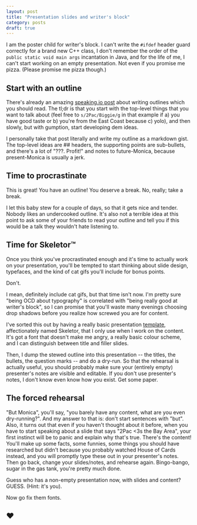 ```yaml
---
layout: post
title: "Presentation slides and writer's block"
category: posts
draft: true
---
```

I am the poster child for writer's block. I can't write the `#ifdef` header guard correctly for a brand new C++ class, I don't remember the order of the `public static void main args` incantation in Java, and for the life of me, I can't start working on an empty presentation. Not even if you promise me pizza. (Please promise me pizza though.)

## Start with an outline
There's already an amazing [speaking.io post](http://speaking.io/plan/an-outline/) about writing outlines which you should read. The tl;dr is that you start with the top-level things that you want to talk about (feel free to `s/2Pac/Biggie/g` in that example if a) you have good taste or b) you're from the East Coast because c) yolo), and then slowly, but with gumption, start developing dem ideas.

I personally take that post literally and write my outline as a markdown gist. The top-level ideas are ## headers, the supporting points are sub-bullets, and there's a lot of "???. Profit!" and notes to future-Monica, because present-Monica is usually a jerk.

## Time to procrastinate
This is great! You have an outline! You deserve a break. No, really; take a break.

I let this baby stew for a couple of days, so that it gets nice and tender. Nobody likes an undercooked outline. It's also not a terrible idea at this point to ask some of your friends to read your outline and tell you if this would be a talk they wouldn't hate listening to.

## Time for Skeletor™
Once you think you've procrastinated enough and it's time to actually work on your presentation, you'll be tempted to start thinking about slide design, typefaces, and the kind of cat gifs you'll include for bonus points.

Don't.

I mean, definitely include cat gifs, but that time isn't now. I'm pretty sure "being OCD about typography" is correlated with "being really good at writer's block", so I can promise that you'll waste many evenings choosing drop shadows before you realize how screwed you are for content.

I've sorted this out by having a really basic presentation [template](/includes/skeletor.pdf), affectionately named Skeletor, that I only use when I work on the content. It's got a font that doesn't make me angry, a really basic colour scheme, and I can distinguish between title and filler slides.

<script async class="speakerdeck-embed" data-id="37416630a2e901311a744eb53c3a6292" data-ratio="1.33333333333333" src="//speakerdeck.com/assets/embed.js"></script>

Then, I dump the stewed outline into this presentation -- the titles, the bullets, the question marks -- and do a dry-run. So that the rehearsal is actually useful, you should probably make sure your (entirely empty) presenter's notes are visible and editable. If you don't use presenter's notes, I don't know even know how you exist. Get some paper.

## The forced rehearsal
"But Monica", you'll say, "you barely have any content, what are you even dry-running?". And my answer to that is: don't start sentences with "but". Also, it turns out that even if you haven't thought about it before, when you have to start speaking about a slide that says "2Pac <3s the Bay Area", your first instinct will be to panic and explain why that's true. There's the content! You'll make up some facts, some funnies, some things you should have researched but didn't because you probably watched House of Cards instead, and you will promptly type these out in your presenter's notes. Then go back, change your slides/notes, and rehearse again. Bingo-bango, sugar in the gas tank, you're pretty much done.

Guess who has a non-empty presentation now, with slides and content? GUESS. (Hint: it's you).

Now go fix them fonts.

## ❤︎

